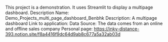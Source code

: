 This project is a demonstration. It uses Streamlit to display a multipage dashboard.
Description
Name: Demo_Projects_multi_page_dashboard_Benbhk
Description: A multipage dashboard
Link to application:
Data Source: The data comes from an online and offline sales company
Personal page: https://inky-distance-393.notion.site/f8a4416f9dc64d9ab8c677a5a32ab03d
